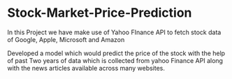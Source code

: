 # Stock-Market-Price-Prediction

In this Project we have make use of Yahoo FInance API to fetch stock data of Google, Apple, Microsoft and Amazon

Developed a model which would predict the price of the stock with the help of past Two years of data which is collected from yahoo Finance API along with the news articles available across many websites.
